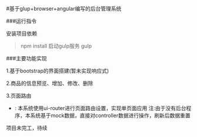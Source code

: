 #基于glup+browser+angular编写的后台管理系统

###运行指令

安装项目依赖
>npm install
启动gulp服务
>gulp


###主要功能实现

1.基于bootstrap的界面搭建(暂未实现响应式)

2.商品的信息预览、增加、修改、删除

3.页面路由
- : 本系统使用ui-router进行页面路由设置，实现单页面应用
注:由于没有后台程序，本系统基于mock数据，直接对controller数据进行操作，刷新后数据重置
   



项目未完工，待续

